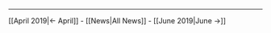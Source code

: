 <!-- LANG:EN, title="May 2019"-->

<hr>

[[April 2019|← April]] - [[News|All News]] - [[June 2019|June →]]